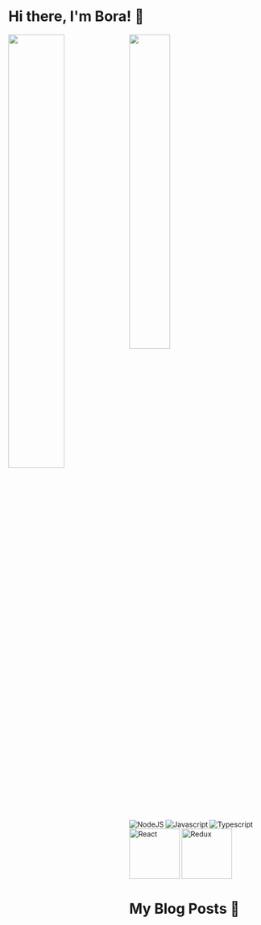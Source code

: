# Hi there, I'm Bora! 👋

<img align='left' width='47%' src ='https://github-readme-stats.vercel.app/api?username=BraveHeart-tex&show_icons=true&theme=radical'/>
<img align='left' width='40%' src ='https://github-readme-stats.vercel.app/api/top-langs/?username=BraveHeart-tex&layout=compact'/>

<img align='left' src='https://img.shields.io/badge/node.js-6DA55F?style=for-the-badge&logo=node.js&logoColor=white' alt='NodeJS'/>
<img align='left' src='https://img.shields.io/badge/javascript-%23323330.svg?style=for-the-badge&logo=javascript&logoColor=%23F7DF1E' alt='Javascript'/>
<img src='https://img.shields.io/badge/typescript-%23007ACC.svg?style=for-the-badge&logo=typescript&logoColor=white' alt='Typescript'/>

<img src='https://img.shields.io/badge/react-%2320232a.svg?style=for-the-badge&logo=react&logoColor=%2361DAFB)'  width='100px' alt='React'/>
<img src='https://img.shields.io/badge/redux-%23593d88.svg?style=for-the-badge&logo=redux&logoColor=white'  width='100px' alt='Redux'/>

# My Blog Posts 📖

<!-- BLOG-POST-LIST:START -->
<!-- BLOG-POST-LIST:END -->
